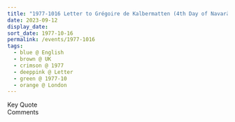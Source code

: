 ```yaml
---
title: "1977-1016 Letter to Grégoire de Kalbermatten (4th Day of Navarātri), London, UK"
date: 2023-09-12
display_date: 
sort_date: 1977-10-16
permalink: /events/1977-1016
tags:
  - blue @ English
  - brown @ UK
  - crimson @ 1977
  - deeppink @ Letter
  - green @ 1977-10
  - orange @ London
---
```


<wave-list>
  <list-title color="green" width="75">Key Quote</list-title>
  <list-item color="BlanchedAlmond"  width="200"></list-item>
  <list-item color="Lavender"></list-item>
  <list-item color="BlanchedAlmond"></list-item>
</wave-list>

<br>

<wave-list>
  <list-title color="green" width="75">Comments</list-title>
  <list-item color="BlanchedAlmond"  width="200"></list-item>
  <list-item color="Lavender"></list-item>
  <list-item color="BlanchedAlmond"></list-item>
</wave-list>